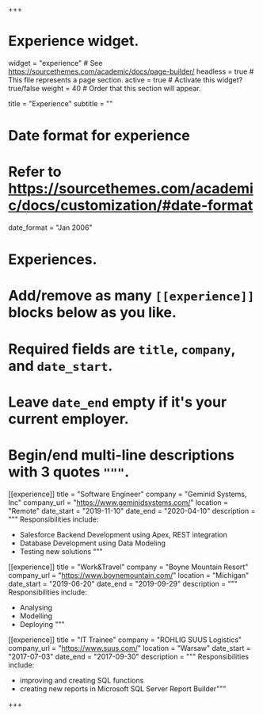 +++
# Experience widget.
widget = "experience"  # See https://sourcethemes.com/academic/docs/page-builder/
headless = true  # This file represents a page section.
active = true  # Activate this widget? true/false
weight = 40  # Order that this section will appear.

title = "Experience"
subtitle = ""

# Date format for experience
#   Refer to https://sourcethemes.com/academic/docs/customization/#date-format
date_format = "Jan 2006"

# Experiences.
#   Add/remove as many `[[experience]]` blocks below as you like.
#   Required fields are `title`, `company`, and `date_start`.
#   Leave `date_end` empty if it's your current employer.
#   Begin/end multi-line descriptions with 3 quotes `"""`.
[[experience]]
  title = "Software Engineer"
  company = "Geminid Systems, Inc"
  company_url = "https://www.geminidsystems.com/"
  location = "Remote"
  date_start = "2019-11-10"
  date_end = "2020-04-10"
  description = """
  Responsibilities include:
  
  * Salesforce Backend Development using Apex, REST integration
  * Database Development using Data Modeling
  * Testing new solutions
  """


[[experience]]
  title = "Work&Travel"
  company = "Boyne Mountain Resort"
  company_url = "https://www.boynemountain.com/"
  location = "Michigan"
  date_start = "2019-06-20"
  date_end = "2019-09-29"
  description = """
  Responsibilities include:
  
  * Analysing
  * Modelling
  * Deploying
  """

[[experience]]
  title = "IT Trainee"
  company = "ROHLIG SUUS Logistics"
  company_url = "https://www.suus.com/"
  location = "Warsaw"
  date_start = "2017-07-03"
  date_end = "2017-09-30"
  description = """
  Responsibilities include:

  * improving and creating SQL functions
  * creating new reports in Microsoft SQL Server Report Builder"""

+++
